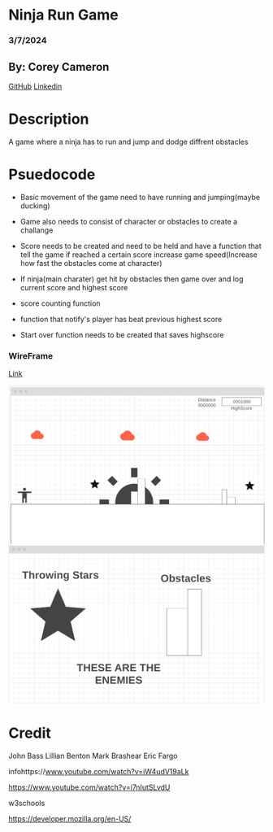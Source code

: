 # Ninja Run Game

### 3/7/2024

## By: Corey Cameron

[GitHub](https://github.com/nottmonk) [Linkedin](https://www.linkedin.com/in/corey-cameron-319873221/)

# Description

A game where a ninja has to run and jump and dodge diffrent obstacles

# Psuedocode

- Basic movement of the game need to have running and jumping(maybe ducking)

- Game also needs to consist of character or obstacles to create a challange

- Score needs to be created and need to be held and have a function that tell the game if reached a certain score increase game speed(Increase how fast the obstacles come at character)

- If ninja(main charater) get hit by obstacles then game over and log current score and highest score

- score counting function

- function that notify's player has beat previous highest score

- Start over function needs to be created that saves highscore

### WireFrame

[Link](https://wireframe.cc/BUfQ9Q)

![alt text](image.png) ![alt text](image-1.png)

# Credit

John Bass
Lillian Benton
Mark Brashear
Eric Fargo

infohttps://www.youtube.com/watch?v=iW4udV19aLk

https://www.youtube.com/watch?v=i7nIutSLvdU

w3schools

https://developer.mozilla.org/en-US/
